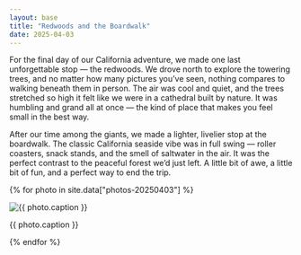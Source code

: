 ```yaml
---
layout: base
title: "Redwoods and the Boardwalk"
date: 2025-04-03
---
```


For the final day of our California adventure, we made one last unforgettable stop — the redwoods. We drove north to explore the towering trees, and no matter how many pictures you’ve seen, nothing compares to walking beneath them in person. The air was cool and quiet, and the trees stretched so high it felt like we were in a cathedral built by nature. It was humbling and grand all at once — the kind of place that makes you feel small in the best way.

After our time among the giants, we made a lighter, livelier stop at the boardwalk. The classic California seaside vibe was in full swing — roller coasters, snack stands, and the smell of saltwater in the air. It was the perfect contrast to the peaceful forest we’d just left. A little bit of awe, a little bit of fun, and a perfect way to end the trip.

{% for photo in site.data["photos-20250403"] %}
  <div>
    <img src="{{ site.baseurl }}/photos/{{ photo.file }}" alt="{{ photo.caption }}">
    <p>{{ photo.caption }}</p>
  </div>
{% endfor %}